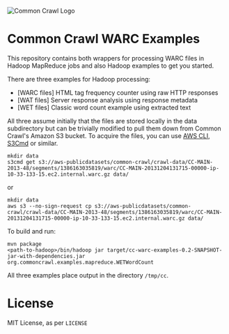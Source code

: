 ![Common Crawl Logo](http://commoncrawl.org/wp-content/uploads/2012/04/ccLogo.png)

# Common Crawl WARC Examples

This repository contains both wrappers for processing WARC files in Hadoop MapReduce jobs and also Hadoop examples to get you started.

There are three examples for Hadoop processing:

+ [WARC files] HTML tag frequency counter using raw HTTP responses
+ [WAT files] Server response analysis using response metadata
+ [WET files] Classic word count example using extracted text

All three assume initially that the files are stored locally in the data subdirectory but can be trivially modified to pull them down from Common Crawl's Amazon S3 bucket. To acquire the files, you can use [AWS CLI](https://aws.amazon.com/cli/), [S3Cmd](http://s3tools.org/s3cmd) or similar.

    mkdir data
    s3cmd get s3://aws-publicdatasets/common-crawl/crawl-data/CC-MAIN-2013-48/segments/1386163035819/warc/CC-MAIN-20131204131715-00000-ip-10-33-133-15.ec2.internal.warc.gz data/
or

    mkdir data
    aws s3 --no-sign-request cp s3://aws-publicdatasets/common-crawl/crawl-data/CC-MAIN-2013-48/segments/1386163035819/warc/CC-MAIN-20131204131715-00000-ip-10-33-133-15.ec2.internal.warc.gz data/

To build and run:

    mvn package
    <path-to-hadoop>/bin/hadoop jar target/cc-warc-examples-0.2-SNAPSHOT-jar-with-dependencies.jar org.commoncrawl.examples.mapreduce.WETWordCount
    
All three examples place output in the directory `/tmp/cc`.
      
# License

MIT License, as per `LICENSE`
